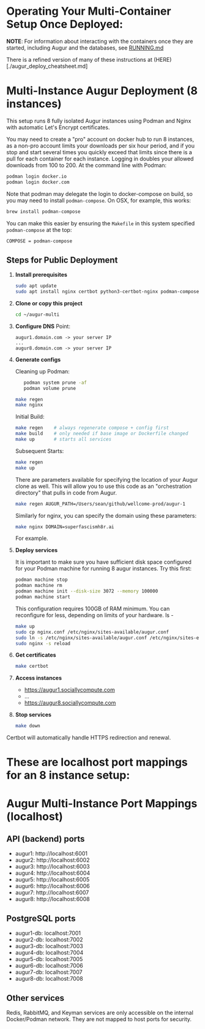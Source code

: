 # Operating Your Multi-Container Setup Once Deployed: 
**NOTE**: For information about interacting with the containers once they are started, including Augur and the databases, see [RUNNING.md](./RUNNING.md)

There is a refined version of many of these instructions at (HERE)[./augur_deploy_cheatsheet.md]

# Multi-Instance Augur Deployment (8 instances)

This setup runs 8 fully isolated Augur instances using Podman and Nginx with automatic Let's Encrypt certificates.

You may need to create a "pro" account on docker hub to run 8 instances, as a non-pro account limits your downloads per six hour period, and if you stop and start several times you quickly exceed that limits since there is a pull for each container for each instance. Logging in doubles your allowed downloads from 100 to 200. At the command line with Podman: 
```bash
podman login docker.io 
podman login docker.com 
``` 

Note that podman may delegate the login to docker-compose on build, so you may need to install `podman-compose`. On OSX, for example, this works: 
```bash
brew install podman-compose
```

You can make this easier by ensuring the `Makefile` in this system specified `podman-compose` at the top:
```bash
COMPOSE = podman-compose
```

## Steps for Public Deployment

1. **Install prerequisites**
   ```bash
   sudo apt update
   sudo apt install nginx certbot python3-certbot-nginx podman-compose
   ```

2. **Clone or copy this project**
   ```bash
   cd ~/augur-multi
   ```

3. **Configure DNS**
   Point:
   ```
   augur1.domain.com -> your server IP
   ...
   augur8.domain.com -> your server IP
   ```

4. **Generate configs**

   Cleaning up Podman: 

   ```bash
      podman system prune -af
      podman volume prune
   ```

   ```bash
   make regen
   make nginx
   ```

   Initial Build: 

   ```bash
   make regen    # always regenerate compose + config first
   make build    # only needed if base image or Dockerfile changed
   make up       # starts all services
   ```

   Subsequent Starts: 

   ```bash
   make regen
   make up 
   ```

   There are parameters available for specifying the location of your Augur clone as well. This will allow you to use this code as an "orchestration directory" that pulls in code from Augur. 
   ```bash
   make regen AUGUR_PATH=/Users/sean/github/wellcome-prod/augur-1 
   ```

   Similarly for nginx, you can specify the domain using these parameters: 
   ```bash
   make nginx DOMAIN=superfascismh8r.ai
   ```

   For example. 

5. **Deploy services**

   It is important to make sure you have sufficient disk space configured for your Podman machine for running 8 augur instances. Try this first: 
   ```bash
   podman machine stop
   podman machine rm
   podman machine init --disk-size 3072 --memory 100000
   podman machine start
   ```

   This configuration requires 100GB of RAM minimum. You can reconfigure for less, depending on limits of your hardware. ls -

   ```bash
   make up
   sudo cp nginx.conf /etc/nginx/sites-available/augur.conf
   sudo ln -s /etc/nginx/sites-available/augur.conf /etc/nginx/sites-enabled/
   sudo nginx -s reload
   ```

6. **Get certificates**
   ```bash
   make certbot
   ```

7. **Access instances**
   - https://augur1.sociallycompute.com
   - …
   - https://augur8.sociallycompute.com

8. **Stop services**
   ```bash
   make down
   ```

Certbot will automatically handle HTTPS redirection and renewal.


# These are localhost port mappings for an 8 instance setup: 

# Augur Multi-Instance Port Mappings (localhost)

## API (backend) ports
   - augur1: http://localhost:6001
   - augur2: http://localhost:6002
   - augur3: http://localhost:6003
   - augur4: http://localhost:6004
   - augur5: http://localhost:6005
   - augur6: http://localhost:6006
   - augur7: http://localhost:6007
   - augur8: http://localhost:6008

## PostgreSQL ports
   - augur1-db: localhost:7001
   - augur2-db: localhost:7002
   - augur3-db: localhost:7003
   - augur4-db: localhost:7004
   - augur5-db: localhost:7005
   - augur6-db: localhost:7006
   - augur7-db: localhost:7007
   - augur8-db: localhost:7008

## Other services
Redis, RabbitMQ, and Keyman services are only accessible on the internal Docker/Podman network.
They are not mapped to host ports for security.